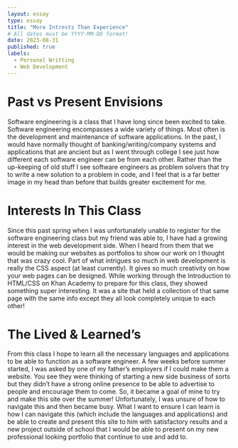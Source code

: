 ```yaml
---
layout: essay
type: essay
title: "More Intrests Than Experience"
# All dates must be YYYY-MM-DD format!
date: 2023-08-31
published: true
labels:
  - Personal Writting
  - Web Development
---
```


# Past vs Present Envisions


Software engineering is a class that I have long since been excited to take. Software engineering encompasses a wide variety of things. Most often is the development and maintenance of software applications. In the past, I would have normally thought of  banking/writing/company systems and applications that are ancient but as I went through college I see just how different each software engineer can be from each other. Rather than the up-keeping of old stuff I see software engineers as problem solvers that try to write a new solution to a problem in code, and I feel that is a far better image in my head than before that builds greater excitement for me. 


# Interests In This Class


Since this past spring when I was unfortunately unable to register for the software engineering class but my friend was able to, I have had a growing interest in the web development side. When I heard from them that we would be making our websites as portfolios to show our work on I thought that was crazy cool. Part of what intrigues so much in web development is really the CSS aspect (at least currently). It gives so much creativity on how your web pages can be designed. While working through the Introduction to HTML/CSS on Khan Academy to prepare for this class, they showed something super interesting. It was a site that held a collection of that same page with the same info except they all look completely unique to each other! 


# The Lived & Learned’s

From this class I hope to learn all the necessary languages and applications to be able to function as a software engineer. A few weeks before summer started, I was asked by one of my father’s employers if I could make them a website. You see they were thinking of starting a new side business of sorts but they didn’t have a strong online presence to be able to advertise to people and encourage them to come. So, it became a goal of mine to try and make this site over the summer! Unfortunately, I was unsure of how to navigate this and then became busy. What I want to ensure I can learn is how I can navigate this (which include the languages and applications) and be able to create and present this site to him with satisfactory results and a new project outside of school that I would be able to present on my new professional looking portfolio that continue to use and add to.


